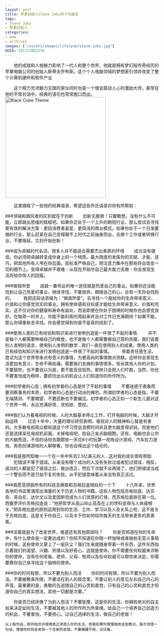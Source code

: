 ```yaml
---
layout: post
title: 苹果创始人Steve Jobs的十句箴言
tags: 
- Steve Jobs
- 苹果创始人
categories:
- www
- archives
images: ["/assets/images/life/pub/steve-jobs.jpg"]
UUID: 201212062230
---
```


  　　他的成就和人格魅力影响了一代人和整个世界，他就是拥有梦幻般传奇经历的苹果电脑公司的创始人斯蒂夫乔布斯。这个个人电脑领域的梦想家引领并改变了整个计算机硬件和软件产业

  　　这个精力充沛魅力无限的家伙同时也是一个很会鼓动人心的激励大师，甚至在他的平常对话中，经典的语句也常常脱口而出。
<img src="{{site.static_url}}/assets/images/life/pub/steve-jobs.jpg" alt="Black Cube Theme" class="img-right" width="330px" />


  　　这里摘取了一些他的经典语录，希望这些乔氏语录对你有所帮助：

###领袖和跟风者的区别就在于创新
  　　创新无极限！只要敢想，没有什么不可能，立即跳出思维的框框吧。如果你正处于一个上升的朝阳行业，那么尝试去寻找更有效的解决方案：更招消费者喜爱、更简洁的商业模式。如果你处于一个日渐萎缩的行业，那么赶紧在自己变得跟不上时代之前抽身而出，去换个工作或者转换行业。不要拖延，立刻开始创新！

###成为卓越的代名词，很多人并不能适合需要杰出素质的环境
  　　成功没有捷径。你必须把卓越转变成你身上的一个特质。最大限度的发挥你的天赋、才能、技巧，把其他所有人甩在你后面。高标准严格自己，把注意力集中在那些将会改变一切的细节上。变得卓越并不艰难 - 从现在开始尽自己最大能力去做 - 你会发现生活将给你惊人的回报。

###做我所爱
  　　成就一番伟业的唯一途径就是热爱自己的事业。如果你还没能找到让自己热爱的事业，继续寻找，不要放弃。跟随自己的心，总有一天你会找到的。
  　　我把这段话浓缩为：“做我所爱”。去寻找一个能给你的生命带来意义、价值和让你感觉充实的事业。拥有使命感和目标感才能给生命带来意义、价值和充实。这不仅对你的健康和寿命有益处，而且即使在你处于困境的时候你也会感觉良好。在每周一的早上，你能不能利索的爬起来并且对工作日充满期待？如果不能，那么你得重新去寻找。你会感觉得到你是不是真的找到了。
 
###使用人类的已有经验和知识来进行发明创造是一件很了不起的事情.
  　　并不是每个人都需要种植自己的粮食，也不是每个人都需要做自己穿的衣服，我们说着别人发明的语言，使用别人发明的数学...我们一直在使用别人的成果。使用人类的已有经验和知识来进行发明创造是一件很了不起的事情。
  　　带着责任感生活，尝试为这个世界带来点有意义的事情，为更高尚的事情做点贡献。这样你会发现生活更加有意义，生命不再枯燥。需要我们去做的事情很多。告诉其他人你的计划，不要鼓吹，也不要自以为是，更不能盲目狂热，那样只会把人们吓跑，当然，你也不要害怕成为榜样，要抓住出头的机会让人们知道你的所作所为。

###初学者的心态；拥有初学者的心态是件了不起的事情
  　　不要迷惑于表象而要洞察事务的本质，初学者的心态是行动派的禅宗。所谓初学者的心态是指，不要无端猜测、不要期望、不要武断也不要偏见。初学者的心态正如一个新生儿面对这个世界一样，永远充满好奇、求知欲、赞叹。

###我们认为看电视的时候，人的大脑基本停止工作，打开电脑的时候，大脑才开始运转
  　　过去十年中，大量的理论研究表明，电视对人的精神和心智是有害的。大多数电视观众都知道这个坏习惯会浪费时间并且使大脑变得迟钝，但是他们还是选择呆在电视机前面。关掉电视吧，给自己省点脑细胞。还有，电脑也会让你的大脑秀逗，不信的话你去跟那些一天花8小时玩第一视角设计游戏、汽车拉力游戏、角色扮演游戏的人聊聊看，你也会得出这个结论的。

###我是我所知唯一一个在一年中失去2.5亿美元的人...这对我的成长很有帮助
  　　犯错误不等于错误。从来没有哪个成功的人没有失败过或者犯过错误，相反，成功的人都是犯了错误之后，做出改正，然后下次就不会再错了，他们把错误当成一个警告而不是万劫不复的失败。从不犯错意味着从来没有真正活过。

###我愿意把我所有的科技去换取和苏格拉底相处的一个下
  　　十几年来，世界各地的书店里涌现出海量的关于历史人物的书籍。这些人物包括苏格拉底、达芬奇、哥白尼、达尔文以及爱因斯坦成为人们灵感的灯塔，而苏格拉底排在第一位。西塞罗评价苏格拉底说：“他把哲学从高山仰止高高在上的学科变得与人休戚相关。”把苏格拉底的原则运用到你的生活、工作、学习以及人及关系上吧，这不是关于苏格拉底，这是关于你自己，以及关于你如何给你每天的生活带来更多的真善美。
 
###活着就是为了改变世界，难道还有其他原因吗？
  　　你是否知道在你的生命中，有什么使命是一定要达成的？你知不知道在你喝一杯咖啡或者做些无意义事情的时候，这些使命又蒙上了一层灰尘？我们生来就随身带着一件东西，这件东西指示着我们的渴望、兴趣、热情以及好奇心，这就是使命。你不需要任何权威来评断你的使命，没有任何老板、老师、父母、牧师以及任何权威可以帮你来决定。你需要靠你自己来寻找这个独特的使命。

###你的时间有限，所以不要为别人而活
  　　你的时间有限，所以不要为别人而活。不要被教条所限，不要活在别人的观念里。不要让别人的意见左右自己内心的声音。最重要的是，勇敢的去追随自己的心灵和直觉，只有自己的心灵和直觉才知道你自己的真实想法，其他一切都是次要。”

  　　你是否已经厌倦了为别人而活？不要犹豫，这是你的生活，你拥有绝对的自主权来决定如何生活，不要被其他人的所作所为所束缚。给自己一个培养自己创造力的机会，不要害怕，不要担心。过自己选择的生活，做自己的老板！

    以上每句话，刚开始也许很难真正渗透入你的生活，但是如果你慢慢吸收这些教训，每次领悟一句话，慢慢的你将会发现一个全新的自我。不要踌躇不前，试试看。
